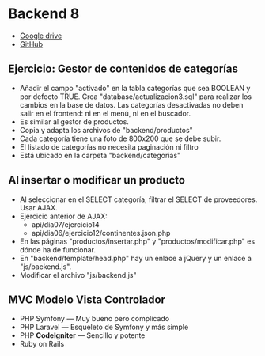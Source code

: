 Backend 8
=========

 - [Google drive](http://goo.gl/JcfWHb)
 - [GitHub](https://github.com/fcocascales/CursoServidorWebFTN2017)

## Ejercicio: Gestor de contenidos de categorías

  - Añadir el campo "activado" en la tabla categorías que sea BOOLEAN y por defecto TRUE. Crea "database/actualizacion3.sql" para realizar los cambios en la base de datos. Las categorías desactivadas no deben salir en el frontend: ni en el menú, ni en el buscador.
  - Es similar al gestor de productos.
  - Copia y adapta los archivos de "backend/productos"
  - Cada categoría tiene una foto de 800x200 que se debe subir.
  - El listado de categorías no necesita paginación ni filtro
  - Está ubicado en la carpeta "backend/categorias"

## Al insertar o modificar un producto

  - Al seleccionar en el SELECT categoría, filtrar el SELECT de proveedores. Usar AJAX.
  - Ejercicio anterior de AJAX:
    - api/dia07/ejercicio14
    - api/dia06/ejercicio12/continentes.json.php
  - En las páginas "productos/insertar.php" y "productos/modificar.php" es dónde ha de funcionar.
  - En "backend/template/head.php" hay un enlace a jQuery y un enlace a "js/backend.js".
  - Modificar el archivo "js/backend.js" 

## MVC Modelo Vista Controlador

  - PHP Symfony — Muy bueno pero complicado
  - PHP Laravel — Esqueleto de Symfony y más simple
  - PHP **CodeIgniter** — Sencillo y potente
  - Ruby on Rails    
